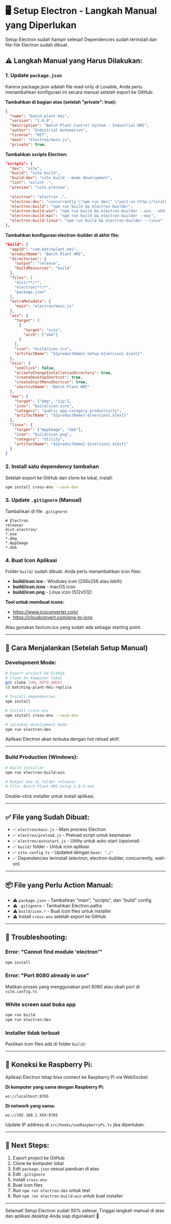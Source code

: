 # 🖥️ Setup Electron - Langkah Manual yang Diperlukan

Setup Electron sudah hampir selesai! Dependencies sudah terinstall dan file-file Electron sudah dibuat.

## ⚠️ Langkah Manual yang Harus Dilakukan:

### 1. Update `package.json`

Karena package.json adalah file read-only di Lovable, Anda perlu menambahkan konfigurasi ini secara manual setelah export ke GitHub:

**Tambahkan di bagian atas (setelah "private": true):**

```json
{
  "name": "batch-plant-hmi",
  "version": "1.0.0",
  "description": "Batch Plant Control System - Industrial HMI",
  "author": "Industrial Automation",
  "license": "MIT",
  "main": "electron/main.js",
  "private": true,
```

**Tambahkan scripts Electron:**

```json
"scripts": {
  "dev": "vite",
  "build": "vite build",
  "build:dev": "vite build --mode development",
  "lint": "eslint .",
  "preview": "vite preview",
  
  "electron": "electron .",
  "electron:dev": "concurrently \"npm run dev\" \"wait-on http://localhost:8080 && cross-env NODE_ENV=development electron .\"",
  "electron:build": "npm run build && electron-builder",
  "electron:build:win": "npm run build && electron-builder --win --x64",
  "electron:build:mac": "npm run build && electron-builder --mac",
  "electron:build:linux": "npm run build && electron-builder --linux"
},
```

**Tambahkan konfigurasi electron-builder di akhir file:**

```json
"build": {
  "appId": "com.batchplant.hmi",
  "productName": "Batch Plant HMI",
  "directories": {
    "output": "release",
    "buildResources": "build"
  },
  "files": [
    "dist/**/*",
    "electron/**/*",
    "package.json"
  ],
  "extraMetadata": {
    "main": "electron/main.js"
  },
  "win": {
    "target": [
      {
        "target": "nsis",
        "arch": ["x64"]
      }
    ],
    "icon": "build/icon.ico",
    "artifactName": "${productName}-Setup-${version}.${ext}"
  },
  "nsis": {
    "oneClick": false,
    "allowToChangeInstallationDirectory": true,
    "createDesktopShortcut": true,
    "createStartMenuShortcut": true,
    "shortcutName": "Batch Plant HMI"
  },
  "mac": {
    "target": ["dmg", "zip"],
    "icon": "build/icon.icns",
    "category": "public.app-category.productivity",
    "artifactName": "${productName}-${version}.${ext}"
  },
  "linux": {
    "target": ["AppImage", "deb"],
    "icon": "build/icon.png",
    "category": "Utility",
    "artifactName": "${productName}-${version}.${ext}"
  }
}
```

### 2. Install satu dependency tambahan

Setelah export ke GitHub dan clone ke lokal, install:

```bash
npm install cross-env --save-dev
```

### 3. Update `.gitignore` (Manual)

Tambahkan di file `.gitignore`:

```
# Electron
release/
dist-electron/
*.exe
*.dmg
*.AppImage
*.deb
```

### 4. Buat Icon Aplikasi

Folder `build/` sudah dibuat. Anda perlu menambahkan icon files:

- **build/icon.ico** - Windows icon (256x256 atau lebih)
- **build/icon.icns** - macOS icon
- **build/icon.png** - Linux icon (512x512)

**Tool untuk membuat icons:**
- https://www.icoconverter.com/
- https://cloudconvert.com/png-to-icns

Atau gunakan favicon.ico yang sudah ada sebagai starting point.

---

## 🚀 Cara Menjalankan (Setelah Setup Manual)

### Development Mode:

```bash
# Export project ke GitHub
# Clone ke komputer lokal
git clone [URL_REPO_ANDA]
cd batching-plant-hmi-replica

# Install dependencies
npm install

# Install cross-env
npm install cross-env --save-dev

# Jalankan development mode
npm run electron:dev
```

Aplikasi Electron akan terbuka dengan hot reload aktif.

---

### Build Production (Windows):

```bash
# Build installer
npm run electron:build:win

# Output ada di folder release/
# File: Batch Plant HMI-Setup-1.0.0.exe
```

Double-click installer untuk install aplikasi.

---

## ✅ File yang Sudah Dibuat:

- ✅ `electron/main.js` - Main process Electron
- ✅ `electron/preload.js` - Preload script untuk keamanan
- ✅ `electron/autostart.js` - Utility untuk auto-start (opsional)
- ✅ `build/` folder - Untuk icon aplikasi
- ✅ `vite.config.ts` - Updated dengan `base: './'`
- ✅ Dependencies terinstall (electron, electron-builder, concurrently, wait-on)

---

## 📦 File yang Perlu Action Manual:

- ⚠️ `package.json` - Tambahkan "main", "scripts", dan "build" config
- ⚠️ `.gitignore` - Tambahkan Electron paths
- ⚠️ `build/icon.*` - Buat icon files untuk installer
- ⚠️ Install `cross-env` setelah export ke GitHub

---

## 🔧 Troubleshooting:

### Error: "Cannot find module 'electron'"
```bash
npm install
```

### Error: "Port 8080 already in use"
Matikan proses yang menggunakan port 8080 atau ubah port di `vite.config.ts`

### White screen saat buka app
```bash
npm run build
npm run electron:dev
```

### Installer tidak terbuat
Pastikan icon files ada di folder `build/`

---

## 📱 Koneksi ke Raspberry Pi:

Aplikasi Electron tetap bisa connect ke Raspberry Pi via WebSocket:

**Di komputer yang sama dengan Raspberry Pi:**
```
ws://localhost:8765
```

**Di network yang sama:**
```
ws://192.168.1.XXX:8765
```

Update IP address di `src/hooks/useRaspberryPi.ts` jika diperlukan.

---

## 🎯 Next Steps:

1. Export project ke GitHub
2. Clone ke komputer lokal
3. Edit `package.json` sesuai panduan di atas
4. Edit `.gitignore` 
5. Install `cross-env`
6. Buat icon files
7. Run `npm run electron:dev` untuk test
8. Run `npm run electron:build:win` untuk buat installer

---

Selamat! Setup Electron sudah 90% selesai. Tinggal langkah manual di atas dan aplikasi desktop Anda siap digunakan! 🎉
